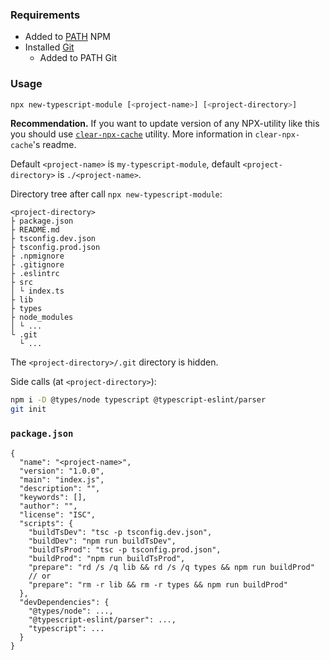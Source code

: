 ### Requirements

* Added to [PATH](https://en.wikipedia.org/wiki/PATH_(variable)) NPM
* Installed [Git](https://git-scm.com/downloads)
  * Added to PATH Git

### Usage

```sh
npx new-typescript-module [<project-name>] [<project-directory>]
```

**Recommendation.** If you want to update version of any NPX-utility like this you should use [`clear-npx-cache`](https://www.npmjs.com/package/clear-npx-cache) utility. More information in `clear-npx-cache`'s readme.

Default `<project-name>` is `my-typescript-module`, default `<project-directory>` is `./<project-name>`.

Directory tree after call `npx new-typescript-module`:

```plain
<project-directory>
├ package.json
├ README.md
├ tsconfig.dev.json
├ tsconfig.prod.json
├ .npmignore
├ .gitignore
├ .eslintrc
├ src
│ └ index.ts
├ lib
├ types
├ node_modules
│ └ ...
└ .git
  └ ...
```

The `<project-directory>/.git` directory is hidden.

Side calls (at `<project-directory>`):

```sh
npm i -D @types/node typescript @typescript-eslint/parser
git init
```

### `package.json`

```plain
{
  "name": "<project-name>",
  "version": "1.0.0",
  "main": "index.js",
  "description": "",
  "keywords": [],
  "author": "",
  "license": "ISC",
  "scripts": {
    "buildTsDev": "tsc -p tsconfig.dev.json",
    "buildDev": "npm run buildTsDev",
    "buildTsProd": "tsc -p tsconfig.prod.json",
    "buildProd": "npm run buildTsProd",
    "prepare": "rd /s /q lib && rd /s /q types && npm run buildProd"
    // or
    "prepare": "rm -r lib && rm -r types && npm run buildProd"
  },
  "devDependencies": {
    "@types/node": ...,
    "@typescript-eslint/parser": ...,
    "typescript": ...
  }
}
```